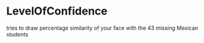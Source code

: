 # LevelOfConfidence
tries to draw percentage similarity of your face with the 43 missing Mexican students
